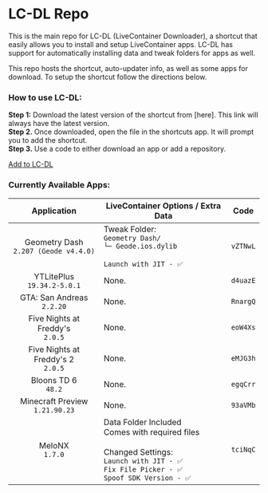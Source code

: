 # LC-DL Repo
This is the main repo for LC-DL (LiveContainer Downloader), a shortcut that easily allows you to install and setup LiveContainer apps. LC-DL has support for automatically installing data and tweak folders for apps as well.

This repo hosts the shortcut, auto-updater info, as well as some apps for download. To setup the shortcut follow the directions below.

### How to use LC-DL:
**Step 1:** Download the latest version of the shortcut from [here]. This link will always have the latest version.  
**Step 2.** Once downloaded, open the file in the shortcuts app. It will prompt you to add the shortcut.  
**Step 3.** Use a code to either download an app or add a repository.  

[Add to LC-DL](https://tinyurl.com/yuzn6nbp)

### Currently Available Apps:
| Application                                  | LiveContainer Options / Extra Data | Code |
|       :---:                                  |      -----------      |:---: |
| Geometry Dash <br> `2.207 (Geode v4.4.0)`    | Tweak Folder:<br>`Geometry Dash/`<br>`└─ Geode.ios.dylib`<br><br>`Launch with JIT - ✅`| `vZTNwL` |
| YTLitePlus <br> `19.34.2-5.0.1`              | None. | `d4uazE` |
| GTA: San Andreas <br> `2.2.20`               | None. | `RnargQ` |
| Five Nights at Freddy's <br> `2.0.5`         | None. | `eoW4Xs` |
| Five Nights at Freddy's 2 <br> `2.0.5`       | None. | `eMJG3h` |
| Bloons TD 6 <br> `48.2`                      | None. | `egqCrr` |
| Minecraft Preview <br> `1.21.90.23`          | None. | `93aVMb` |
| MeloNX <br> `1.7.0`                          | Data Folder Included<br>Comes with required files<br><br> Changed Settings:<br>`Launch with JIT - ✅`<br>`Fix File Picker - ✅`<br>`Spoof SDK Version - ✅` | `tciNqC` |
